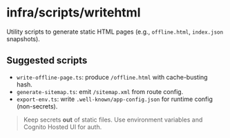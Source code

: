 # infra/scripts/writehtml

Utility scripts to generate static HTML pages (e.g., `offline.html`, `index.json` snapshots).

## Suggested scripts

- `write-offline-page.ts`: produce `/offline.html` with cache-busting hash.
- `generate-sitemap.ts`: emit `/sitemap.xml` from route config.
- `export-env.ts`: write `.well-known/app-config.json` for runtime config (non-secrets).

> Keep secrets **out** of static files. Use environment variables and Cognito Hosted UI for auth.
